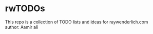 # rwTODOs

This repo is a collection of TODO lists and ideas for raywenderlich.com
author: Aamir ali


